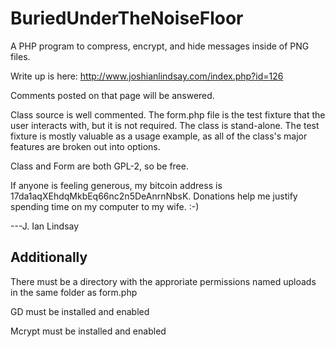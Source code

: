 BuriedUnderTheNoiseFloor
========================

A PHP program to compress, encrypt, and hide messages inside of PNG files.

Write up is here:
http://www.joshianlindsay.com/index.php?id=126

Comments posted on that page will be answered.

Class source is well commented. The form.php file is the test fixture that the user interacts with, but it is not required. The class is stand-alone.
The test fixture is mostly valuable as a usage example, as all of the class's major features are broken out into options.

Class and Form are both GPL-2, so be free.

If anyone is feeling generous, my bitcoin address is 17da1aqXEhdqMkbEq66nc2n5DeAnrnNbsK. Donations help me justify spending time on my computer to my wife. :-)

---J. Ian Lindsay



Additionally
---
There must be a directory with the approriate permissions named uploads in the same folder as form.php

GD must be installed and enabled

Mcrypt must be installed and enabled

